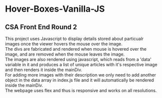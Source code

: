 # Hover-Boxes-Vanilla-JS
<h2>CSA Front End Round 2</h2>

This project uses Javascript to display details stored about particualr images once the viewer hovers the mouse over the image.<br/>
The divs are fabricated and rendered when mouse is hovered over the image, and are removed when the mouse leaves the image.<br/>
The images are also rendered using javascript, which reads from a 'data' variable in it and produces a list of unique articles with it's respective image and then renders it inside the mainDiv.<br/>
For adding more images with their description we only need to add another object in the data array in index.js file and it will automatically be rendered inside the mainDiv.<br/>
The webpage uses flex and thus is responsive and works on all resolutions.<br/>
